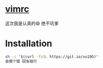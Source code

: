 # [vimrc][ID_VIMRC]
这次我是认真的😄 绝不坑爹

# Installation
```bash
sh -c "$(curl -fsSL https://git.io/vu10G)"
会报个错 回车就行
```
[ID_VIMRC]: https://4679.space/vimrc "RT"

